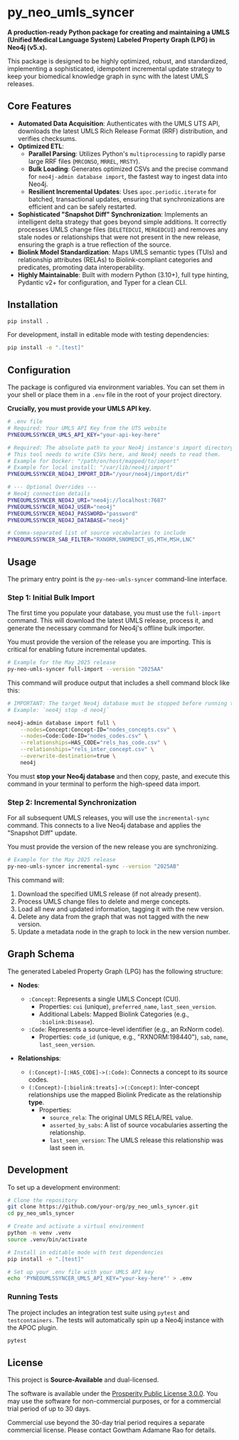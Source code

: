 <!-- Jules was here -->
# py_neo_umls_syncer

**A production-ready Python package for creating and maintaining a UMLS (Unified Medical Language System) Labeled Property Graph (LPG) in Neo4j (v5.x).**

This package is designed to be highly optimized, robust, and standardized, implementing a sophisticated, idempotent incremental update strategy to keep your biomedical knowledge graph in sync with the latest UMLS releases.

## Core Features

- **Automated Data Acquisition**: Authenticates with the UMLS UTS API, downloads the latest UMLS Rich Release Format (RRF) distribution, and verifies checksums.
- **Optimized ETL**:
    - **Parallel Parsing**: Utilizes Python's `multiprocessing` to rapidly parse large RRF files (`MRCONSO`, `MRREL`, `MRSTY`).
    - **Bulk Loading**: Generates optimized CSVs and the precise command for `neo4j-admin database import`, the fastest way to ingest data into Neo4j.
    - **Resilient Incremental Updates**: Uses `apoc.periodic.iterate` for batched, transactional updates, ensuring that synchronizations are efficient and can be safely restarted.
- **Sophisticated "Snapshot Diff" Synchronization**: Implements an intelligent delta strategy that goes beyond simple additions. It correctly processes UMLS change files (`DELETEDCUI`, `MERGEDCUI`) and removes any stale nodes or relationships that were not present in the new release, ensuring the graph is a true reflection of the source.
- **Biolink Model Standardization**: Maps UMLS semantic types (TUIs) and relationship attributes (RELAs) to Biolink-compliant categories and predicates, promoting data interoperability.
- **Highly Maintainable**: Built with modern Python (3.10+), full type hinting, Pydantic v2+ for configuration, and Typer for a clean CLI.

## Installation

```bash
pip install .
```
For development, install in editable mode with testing dependencies:
```bash
pip install -e ".[test]"
```

## Configuration

The package is configured via environment variables. You can set them in your shell or place them in a `.env` file in the root of your project directory.

**Crucially, you must provide your UMLS API key.**

```bash
# .env file
# Required: Your UMLS API Key from the UTS website
PYNEOUMLSSYNCER_UMLS_API_KEY="your-api-key-here"

# Required: The absolute path to your Neo4j instance's import directory.
# This tool needs to write CSVs here, and Neo4j needs to read them.
# Example for Docker: "/path/on/host/mapped/to/import"
# Example for local install: "/var/lib/neo4j/import"
PYNEOUMLSSYNCER_NEO4J_IMPORT_DIR="/your/neo4j/import/dir"

# --- Optional Overrides ---
# Neo4j connection details
PYNEOUMLSSYNCER_NEO4J_URI="neo4j://localhost:7687"
PYNEOUMLSSYNCER_NEO4J_USER="neo4j"
PYNEOUMLSSYNCER_NEO4J_PASSWORD="password"
PYNEOUMLSSYNCER_NEO4J_DATABASE="neo4j"

# Comma-separated list of source vocabularies to include
PYNEOUMLSSYNCER_SAB_FILTER="RXNORM,SNOMEDCT_US,MTH,MSH,LNC"
```

## Usage

The primary entry point is the `py-neo-umls-syncer` command-line interface.

### Step 1: Initial Bulk Import

The first time you populate your database, you must use the `full-import` command. This will download the latest UMLS release, process it, and generate the necessary command for Neo4j's offline bulk importer.

You must provide the version of the release you are importing. This is critical for enabling future incremental updates.

```bash
# Example for the May 2025 release
py-neo-umls-syncer full-import --version "2025AA"
```

This command will produce output that includes a shell command block like this:

```bash
# IMPORTANT: The target Neo4j database must be stopped before running this command.
# Example: `neo4j stop -d neo4j`

neo4j-admin database import full \
    --nodes=Concept:Concept-ID="nodes_concepts.csv" \
    --nodes=Code:Code-ID="nodes_codes.csv" \
    --relationships=HAS_CODE="rels_has_code.csv" \
    --relationships="rels_inter_concept.csv" \
    --overwrite-destination=true \
    neo4j
```

You must **stop your Neo4j database** and then copy, paste, and execute this command in your terminal to perform the high-speed data import.

### Step 2: Incremental Synchronization

For all subsequent UMLS releases, you will use the `incremental-sync` command. This connects to a live Neo4j database and applies the "Snapshot Diff" update.

You must provide the version of the new release you are synchronizing.

```bash
# Example for the May 2025 release
py-neo-umls-syncer incremental-sync --version "2025AB"
```

This command will:
1.  Download the specified UMLS release (if not already present).
2.  Process UMLS change files to delete and merge concepts.
3.  Load all new and updated information, tagging it with the new version.
4.  Delete any data from the graph that was not tagged with the new version.
5.  Update a metadata node in the graph to lock in the new version number.

## Graph Schema

The generated Labeled Property Graph (LPG) has the following structure:

-   **Nodes**:
    -   `:Concept`: Represents a single UMLS Concept (CUI).
        - Properties: `cui` (unique), `preferred_name`, `last_seen_version`.
        - Additional Labels: Mapped Biolink Categories (e.g., `:biolink:Disease`).
    -   `:Code`: Represents a source-level identifier (e.g., an RxNorm code).
        - Properties: `code_id` (unique, e.g., "RXNORM:198440"), `sab`, `name`, `last_seen_version`.

-   **Relationships**:
    -   `(:Concept)-[:HAS_CODE]->(:Code)`: Connects a concept to its source codes.
    -   `(:Concept)-[:biolink:treats]->(:Concept)`: Inter-concept relationships use the mapped Biolink Predicate as the relationship **type**.
        - Properties:
            - `source_rela`: The original UMLS RELA/REL value.
            - `asserted_by_sabs`: A list of source vocabularies asserting the relationship.
            - `last_seen_version`: The UMLS release this relationship was last seen in.

## Development

To set up a development environment:

```bash
# Clone the repository
git clone https://github.com/your-org/py_neo_umls_syncer.git
cd py_neo_umls_syncer

# Create and activate a virtual environment
python -m venv .venv
source .venv/bin/activate

# Install in editable mode with test dependencies
pip install -e ".[test]"

# Set up your .env file with your UMLS API key
echo 'PYNEOUMLSSYNCER_UMLS_API_KEY="your-key-here"' > .env
```

### Running Tests

The project includes an integration test suite using `pytest` and `testcontainers`. The tests will automatically spin up a Neo4j instance with the APOC plugin.

```bash
pytest
```

## License

This project is **Source-Available** and dual-licensed.

The software is available under the [Prosperity Public License 3.0.0](LICENSE.md). You may use the software for non-commercial purposes, or for a commercial trial period of up to 30 days.

Commercial use beyond the 30-day trial period requires a separate commercial license. Please contact Gowtham Adamane Rao for details.
